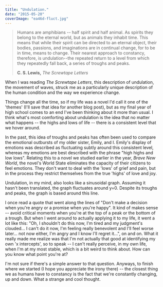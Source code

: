 ```yaml
---
title: "Undulation."
date: "2015-05-20"
coverImage: "ea46d-fluct.jpg"
---
```


> Humans are amphibians -- half spirit and half animal. As spirits they belong to the eternal world, but as animals they inhabit time. This means that while their spirit can be directed to an eternal object, their bodies, passions, and imaginations are in continual change, for to be in time, means to change. Their nearest approach to constancy, therefore, is undulation--the repeated return to a level from which they repeatedly fall back, a series of troughs and peaks.
> 
> **C. S. Lewis,** _The Screwtape Letters_

When I was reading _The Screwtape Letters_, this description of undulation, the movement of waves, struck me as a particularly unique description of the human condition and the way we experience change.

Things change all the time, so if my life was a novel I'd call it one of the 'themes' (I'll save that idea for another blog post), but as my final year of high school comes to an end I've been thinking about it more than usual. I think what's most comforting about undulation is the idea that no matter what happens -- the highs and lows of life -- there is a consistent level that we hover around.

In the past, this idea of troughs and peaks has often been used to compare the emotional outbursts of my older sister, Emily, and I. Emily's display of emotions was described as fluctuating subtly around this consistent level, whereas my emotions are best described with the phrase "high highs and low lows". Relating this to a novel we studied earlier in the year, _Brave New World_, the novel's World State eliminates the capacity of their citizens to feel emotions. They don't want to deal with the 'lows' of grief and pain, but in the process they restrict themselves from the true 'highs' of love and joy.

Undulation, in my mind, also looks like a sinusoidal graph. Assuming it hasn't been translated, the graph fluctuates around y=0. Despite its troughs and peaks, the graph is based around this line.

I once read a quote that went along the lines of "Don't make a decision when you're angry or a promise when you're happy". It kind of makes sense -- avoid critical moments when you're at the top of a peak or the bottom of a trough. But when I went around to actually applying it to my life, it went a lot like this: "Oh, I shouldn't do this now, I'm tired and my judgment's clouded... I can't do it now, I'm feeling really benevolent and I'll feel worse later... not now either, I'm angry and I know I'll regret it...", on and on. What it really made me realize was that I'm not actually that good at identifying my own 'x intercepts', so to speak -- I can't really perceive, in my own life, when I'm at my most stable, which is a bit weird to think about. How can you know what point you're at?

I'm not sure if there's a simple answer to that question. Anyways, to finish where we started (I hope you appreciate the irony there) -- the closest thing we as humans have to constancy is the fact that we're constantly changing, up and down. What a strange and cool thought.

